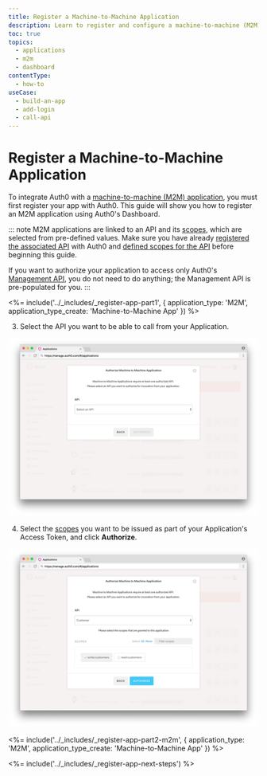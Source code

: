 ```yaml
---
title: Register a Machine-to-Machine Application
description: Learn to register and configure a machine-to-machine (M2M) application using the Auth0 Management Dashboard. These may include non-interactive applications, such as command-line tools, daemons, IoT devices, or services running on your back-end.
toc: true
topics:
  - applications
  - m2m
  - dashboard
contentType: 
  - how-to
useCase:
  - build-an-app
  - add-login
  - call-api
---
```

# Register a Machine-to-Machine Application

To integrate Auth0 with a [machine-to-machine (M2M) application](/applications/concepts/app-types-auth0), you must first register your app with Auth0. This guide will show you how to register an M2M application using Auth0's Dashboard.

::: note
M2M applications are linked to an API and its [scopes](/scopes/current/api-scopes), which are selected from pre-defined values. Make sure you have already [registered the associated API](/apis#how-to-configure-an-api-in-auth0) with Auth0 and [defined scopes for the API](scopes/current#define-scopes-using-the-dashboard) before beginning this guide. 

If you want to authorize your application to access only Auth0's [Management API](/api/info#management-api-v2), you do not need to do anything; the Management API is pre-populated for you.
:::

<%= include('../_includes/_register-app-part1', { application_type: 'M2M', application_type_create: 'Machine-to-Machine App' }) %> 

3. Select the API you want to be able to call from your Application.

![Select API](/media/articles/applications/m2m-select-api.png)

4. Select the [scopes](/scopes/current/api-scopes) you want to be issued as part of your Application's Access Token, and click **Authorize**.

![Select Scopes](/media/articles/applications/m2m-select-scopes.png)

<%= include('../_includes/_register-app-part2-m2m', { application_type: 'M2M', application_type_create: 'Machine-to-Machine App' }) %> 

<%= include('../_includes/_register-app-next-steps') %>